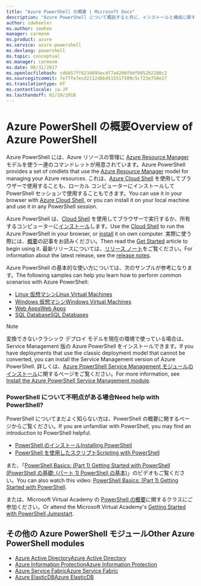 ```yaml
---
title: "Azure PowerShell の概要 | Microsoft Docs"
description: "Azure PowerShell について概説すると共に、インストールと構成に関するページへのリンクを紹介します。"
author: sdwheeler
ms.author: sewhee
manager: carmonm
ms.product: azure
ms.service: azure-powershell
ms.devlang: powershell
ms.topic: conceptual
ms.manager: carmonm
ms.date: 08/31/2017
ms.openlocfilehash: cd6b57ff6234895ec4f7a4200f9df0852b2280c2
ms.sourcegitcommit: 7e77fe7ecd2112d6b4515517509c5c723e750e27
ms.translationtype: HT
ms.contentlocale: ja-JP
ms.lasthandoff: 02/19/2018
---
```

# <a name="overview-of-azure-powershell"></a><span data-ttu-id="19d2c-103">Azure PowerShell の概要</span><span class="sxs-lookup"><span data-stu-id="19d2c-103">Overview of Azure PowerShell</span></span>

<span data-ttu-id="19d2c-104">Azure PowerShell には、Azure リソースの管理に [Azure Resource Manager](/azure/azure-resource-manager/resource-group-overview) モデルを使う一連のコマンドレットが用意されています。</span><span class="sxs-lookup"><span data-stu-id="19d2c-104">Azure PowerShell provides a set of cmdlets that use the [Azure Resource Manager](/azure/azure-resource-manager/resource-group-overview) model for managing your Azure resources.</span></span> <span data-ttu-id="19d2c-105">これは、[Azure Cloud Shell](/azure/cloud-shell/overview) を使用してブラウザーで使用することも、ローカル コンピューターにインストールして PowerShell セッションで使用することもできます。</span><span class="sxs-lookup"><span data-stu-id="19d2c-105">You can use it in your browser with [Azure Cloud Shell](/azure/cloud-shell/overview), or you can install it on your local machine and use it in any PowerShell session.</span></span>

<span data-ttu-id="19d2c-106">Azure PowerShell は、[Cloud Shell](/azure/cloud-shell/overview) を使用してブラウザーで実行するか、所有するコンピューターに[インストール](install-azurerm-ps.md)します。</span><span class="sxs-lookup"><span data-stu-id="19d2c-106">Use the [Cloud Shell](/azure/cloud-shell/overview) to run the Azure PowerShell in your browser, or [install](install-azurerm-ps.md) it on own computer.</span></span> <span data-ttu-id="19d2c-107">実際に使う際には、[概要](get-started-azureps.md)の記事をお読みください。</span><span class="sxs-lookup"><span data-stu-id="19d2c-107">Then read the [Get Started](get-started-azureps.md) article to begin using it.</span></span> <span data-ttu-id="19d2c-108">最新リリースについては、[リリース ノート](release-notes-azureps.md)をご覧ください。</span><span class="sxs-lookup"><span data-stu-id="19d2c-108">For information about the latest release, see the [release notes](release-notes-azureps.md).</span></span>

<span data-ttu-id="19d2c-109">Azure PowerShell の基本的な使い方については、次のサンプルが参考になります。</span><span class="sxs-lookup"><span data-stu-id="19d2c-109">The following samples can help you learn how to perform common scenarios with Azure PowerShell:</span></span>

* [<span data-ttu-id="19d2c-110">Linux 仮想マシン</span><span class="sxs-lookup"><span data-stu-id="19d2c-110">Linux Virtual Machines</span></span>](/azure/virtual-machines/virtual-machines-linux-powershell-samples?toc=/powershell/azure/toc.json)
* [<span data-ttu-id="19d2c-111">Windows 仮想マシン</span><span class="sxs-lookup"><span data-stu-id="19d2c-111">Windows Virtual Machines</span></span>](/azure/virtual-machines/virtual-machines-windows-powershell-samples?toc=/powershell/azure/toc.json)
* [<span data-ttu-id="19d2c-112">Web Apps</span><span class="sxs-lookup"><span data-stu-id="19d2c-112">Web Apps</span></span>](/azure/app-service-web/app-service-powershell-samples?toc=/powershell/azure/toc.json)
* [<span data-ttu-id="19d2c-113">SQL Database</span><span class="sxs-lookup"><span data-stu-id="19d2c-113">SQL Databases</span></span>](/azure/sql-database/sql-database-powershell-samples?toc=/powershell/azure/toc.json)

> [!NOTE]
> <span data-ttu-id="19d2c-114">変換できないクラシック デプロイ モデルを現在の環境で使っている場合は、Service Management 版の Azure PowerShell をインストールできます。</span><span class="sxs-lookup"><span data-stu-id="19d2c-114">If you have deployments that use the classic deployment model that cannot be converted, you can install the Service Management version of Azure PowerShell.</span></span> <span data-ttu-id="19d2c-115">詳しくは、[Azure PowerShell Service Management モジュールのインストール](/powershell/azure/servicemanagement/install-azure-ps)に関するページをご覧ください。</span><span class="sxs-lookup"><span data-stu-id="19d2c-115">For more information, see [Install the Azure PowerShell Service Management module](/powershell/azure/servicemanagement/install-azure-ps).</span></span>


### <a name="need-help-with-powershell"></a><span data-ttu-id="19d2c-116">PowerShell について不明点がある場合</span><span class="sxs-lookup"><span data-stu-id="19d2c-116">Need help with PowerShell?</span></span>

<span data-ttu-id="19d2c-117">PowerShell についてまだよく知らない方は、PowerShell の概要に関するページからご覧ください。</span><span class="sxs-lookup"><span data-stu-id="19d2c-117">If you are unfamiliar with PowerShell, you may find an introduction to PowerShell helpful.</span></span>

* [<span data-ttu-id="19d2c-118">PowerShell のインストール</span><span class="sxs-lookup"><span data-stu-id="19d2c-118">Installing PowerShell</span></span>](/powershell/scripting/installing-windows-powershell)
* [<span data-ttu-id="19d2c-119">PowerShell を使用したスクリプト</span><span class="sxs-lookup"><span data-stu-id="19d2c-119">Scripting with PowerShell</span></span>](/powershell/scripting/scripting-with-windows-powershell)

<span data-ttu-id="19d2c-120">また、「[PowerShell Basics: (Part 1) Getting Started with PowerShell (PowerShell の基礎: (パート 1) PowerShell の基本)](https://channel9.msdn.com/Blogs/Taste-of-Premier/PowerShellBasicsPart1)」のビデオもご覧ください。</span><span class="sxs-lookup"><span data-stu-id="19d2c-120">You can also watch this video: [PowerShell Basics: (Part 1) Getting Started with PowerShell](https://channel9.msdn.com/Blogs/Taste-of-Premier/PowerShellBasicsPart1).</span></span>

<span data-ttu-id="19d2c-121">または、Microsoft Virtual Academy の [PowerShell の概要](https://mva.microsoft.com/liveevents/powershell-jumpstart)に関するクラスにご参加ください。</span><span class="sxs-lookup"><span data-stu-id="19d2c-121">Or attend the Microsoft Virtual Academy's [Getting Started with PowerShell Jumpstart](https://mva.microsoft.com/liveevents/powershell-jumpstart).</span></span>

## <a name="other-azure-powershell-modules"></a><span data-ttu-id="19d2c-122">その他の Azure PowerShell モジュール</span><span class="sxs-lookup"><span data-stu-id="19d2c-122">Other Azure PowerShell modules</span></span>

* [<span data-ttu-id="19d2c-123">Azure Active Directory</span><span class="sxs-lookup"><span data-stu-id="19d2c-123">Azure Active Directory</span></span>](/powershell/azure/active-directory/)
* [<span data-ttu-id="19d2c-124">Azure Information Protection</span><span class="sxs-lookup"><span data-stu-id="19d2c-124">Azure Information Protection</span></span>](/powershell/azure/aip/)
* [<span data-ttu-id="19d2c-125">Azure Service Fabric</span><span class="sxs-lookup"><span data-stu-id="19d2c-125">Azure Service Fabric</span></span>](/powershell/azure/service-fabric/)
* [<span data-ttu-id="19d2c-126">Azure ElasticDB</span><span class="sxs-lookup"><span data-stu-id="19d2c-126">Azure ElasticDB</span></span>](/powershell/azure/elasticdbjobs/)
